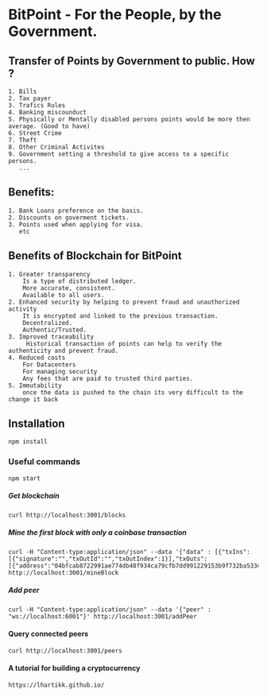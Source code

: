 # BitPoint - For the People, by the Government. 


## Transfer of Points by Government to public. How ? 
```
1. Bills
2. Tax payer
3. Trafics Rules
4. Banking miscounduct
5. Physically or Mentally disabled persons points would be more then average. (Good to have)
6. Street Crime
7. Theft
8. Other Criminal Activites
9. Government setting a threshold to give access to a specific persons.
   ...
```


## Benefits:
```
1. Bank Loans preference on the basis.
2. Discounts on goverment tickets.
3. Points used when applying for visa.
   etc
```


## Benefits of Blockchain for BitPoint
```
1. Greater transparency
	Is a type of distributed ledger.
	More accurate, consistent.
	Available to all users.
2. Enhanced security by helping to prevent fraud and unauthorized activity
	It is encrypted and linked to the previous transaction.
	Decentralized.
	Authentic/Trusted.
3. Improved traceability
	 Historical transaction of points can help to verify the authenticity and prevent fraud.
4. Reduced costs
	For Datacenters
	For managing security
	Any fees that are paid to trusted third parties.
5. Immutability
	once the data is pushed to the chain its very difficult to the change it back
```



## Installation

```
npm install
```

### Useful commands
```
npm start
```

##### Get blockchain
```
curl http://localhost:3001/blocks
```

##### Mine the first block with only a coinbase transaction
```
curl -H "Content-type:application/json" --data '{"data" : [{"txIns":[{"signature":"","txOutId":"","txOutIndex":1}],"txOuts":[{"address":"04bfcab8722991ae774db48f934ca79cfb7dd991229153b9f732ba5334aafcd8e7266e47076996b55a14bf9913ee3145ce0cfc1372ada8ada74bd287450313534a","amount":50}],"id":"f089e8113094fab66b511402ecce021d0c1f664a719b5df1652a24d532b2f749"}]}' http://localhost:3001/mineBlock
``` 

##### Add peer
```
curl -H "Content-type:application/json" --data '{"peer" : "ws://localhost:6001"}' http://localhost:3001/addPeer
```
#### Query connected peers
```
curl http://localhost:3001/peers
```


#### A tutorial for building a cryptocurrency
```
https://lhartikk.github.io/
```

